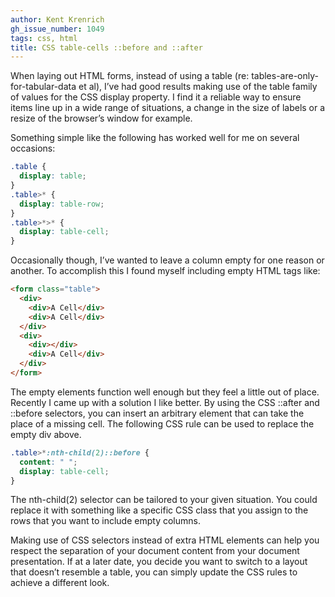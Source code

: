 ```yaml
---
author: Kent Krenrich
gh_issue_number: 1049
tags: css, html
title: CSS table-cells ::before and ::after
---
```


When laying out HTML forms, instead of using a table (re: tables-are-only-for-tabular-data et al), I’ve had good results making use of the table family of values for the CSS display property. I find it a reliable way to ensure items line up in a wide range of situations, a change in the size of labels or a resize of the browser’s window for example.

Something simple like the following has worked well for me on several occasions:

```css
.table {
  display: table;
}
.table>* {
  display: table-row;
}
.table>*>* {
  display: table-cell;
}
```

Occasionally though, I’ve wanted to leave a column empty for one reason or another. To accomplish this I found myself including empty HTML tags like:

```html
<form class="table">
  <div>
    <div>A Cell</div>
    <div>A Cell</div>
  </div>
  <div>
    <div></div>
    <div>A Cell</div>
  </div>
</form>
```

The empty elements function well enough but they feel a little out of place. Recently I came up with a solution I like better. By using the CSS ::after and ::before selectors, you can insert an arbitrary element that can take the place of a missing cell. The following CSS rule can be used to replace the empty div above.

```css
.table>*:nth-child(2)::before {
  content: " ";
  display: table-cell;
}
```

The nth-child(2) selector can be tailored to your given situation. You could replace it with something like a specific CSS class that you assign to the rows that you want to include empty columns.

Making use of CSS selectors instead of extra HTML elements can help you respect the separation of your document content from your document presentation. If at a later date, you decide you want to switch to a layout that doesn’t resemble a table, you can simply update the CSS rules to achieve a different look.
